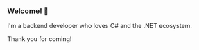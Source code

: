 ### Welcome! 👋

I'm a backend developer who loves C# and the .NET ecosystem.

Thank you for coming!
